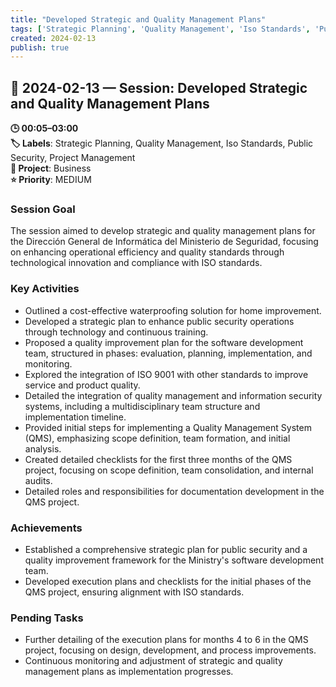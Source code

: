 ```yaml
---
title: "Developed Strategic and Quality Management Plans"
tags: ['Strategic Planning', 'Quality Management', 'Iso Standards', 'Public Security', 'Project Management']
created: 2024-02-13
publish: true
---
```


## 📅 2024-02-13 — Session: Developed Strategic and Quality Management Plans

**🕒 00:05–03:00**  
**🏷️ Labels**: Strategic Planning, Quality Management, Iso Standards, Public Security, Project Management  
**📂 Project**: Business  
**⭐ Priority**: MEDIUM  


### Session Goal
The session aimed to develop strategic and quality management plans for the Dirección General de Informática del Ministerio de Seguridad, focusing on enhancing operational efficiency and quality standards through technological innovation and compliance with ISO standards.

### Key Activities
- Outlined a cost-effective waterproofing solution for home improvement.
- Developed a strategic plan to enhance public security operations through technology and continuous training.
- Proposed a quality improvement plan for the software development team, structured in phases: evaluation, planning, implementation, and monitoring.
- Explored the integration of ISO 9001 with other standards to improve service and product quality.
- Detailed the integration of quality management and information security systems, including a multidisciplinary team structure and implementation timeline.
- Provided initial steps for implementing a Quality Management System (QMS), emphasizing scope definition, team formation, and initial analysis.
- Created detailed checklists for the first three months of the QMS project, focusing on scope definition, team consolidation, and internal audits.
- Detailed roles and responsibilities for documentation development in the QMS project.

### Achievements
- Established a comprehensive strategic plan for public security and a quality improvement framework for the Ministry's software development team.
- Developed execution plans and checklists for the initial phases of the QMS project, ensuring alignment with ISO standards.

### Pending Tasks
- Further detailing of the execution plans for months 4 to 6 in the QMS project, focusing on design, development, and process improvements.
- Continuous monitoring and adjustment of strategic and quality management plans as implementation progresses.
